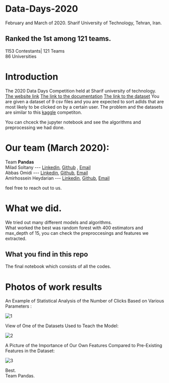 # Data-Days-2020
February and March of 2020.
Sharif University of Technology, Tehran, Iran.
## Ranked the 1st among 121 teams.
1153 Contestants|
121 Teams\
86 Universities

# Introduction
The 2020 Data Days Competition held at Sharif university of technology.
[The website link](https://datadays.sharif.edu)
[The link to the documentation](https://docs.google.com/document/d/1ov2xxVM1ZBHk2K3RJqDM2A-9xnyHlfh9dpCY5p_F_L8/edit#)
[The link to the dataset](https://drive.google.com/file/d/14szOHDbSmd17DXn6Iypb_NU5Ck3rktIX/view)
You are given a dataset of 9 csv files and you are expected to sort adIds that are most likely to be clicked on by a certain user.
The problem and the datasets are similar to this [kaggle](https://www.kaggle.com/c/outbrain-click-prediction/data) competiton.

You can chceck the jupyter notebook and see the algorithms and preprocessing we had done.

# Our team (March 2020):
Team **Pandas**\
Milad Soltany --- [Linkedin](https://www.linkedin.com/in/milad-soltany/), [Github](https://github.com/miladsoltany) , [Email](mailto:soltany.m.99@gmail.com)\
Abbas Omidi --- [Linkedin](https://www.linkedin.com/in/abbasomidi77/), [Github](https://github.com/abbasomidi77), [Email](mailto:abbasomidi77@gmail.com)\
Amirhossein Heydarian ---  [Linkedin](https://www.linkedin.com/in/amirhosseinh77/), [Github](https://github.com/amirhosseinh77), [Email](mailto:amirhossein4633@gmail.com )

feel free to reach out to us.

# What we did.
We tried out many different models and algorithms.\
What worked the best was random forest with 400 estimators and max_depth of 15, you can check the preproccesings and features we extracted.

## What you find in this repo
The final notebook which consists of all the codes.

# Photos of work results
An Example of Statistical Analysis of the Number of Clicks Based on Various Parameters :

![1](https://user-images.githubusercontent.com/61683254/121142740-8d180580-c851-11eb-9cb1-dd3f93b6cc53.PNG)

View of One of the Datasets Used to Teach the Model:

![2](https://user-images.githubusercontent.com/61683254/121142923-b89af000-c851-11eb-9e99-f5cdf22083ef.PNG)

A Picture of the Importance of Our Own Features Compared to Pre-Existing Features in the Dataset:

![3](https://user-images.githubusercontent.com/61683254/121143164-fc8df500-c851-11eb-91bf-779c806a3af3.PNG)




Best.\
Team Pandas.
